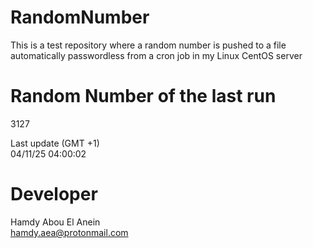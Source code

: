 # RandomNumber    
This is a test repository where a random number is pushed to a file automatically passwordless from a cron job in my Linux CentOS server    
# Random Number of the last run   
3127
      
Last update (GMT +1)    
04/11/25 04:00:02
# Developer    
Hamdy Abou El Anein   
hamdy.aea@protonmail.com

